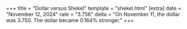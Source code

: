 +++
title = "Dollar versus Shekel"
template = "shekel.html"
[extra]
date = "November 12, 2024"
rate = "3.756"
delta = "On November 11, the dollar was 3.750. The dollar became 0.164% stronger."
+++
